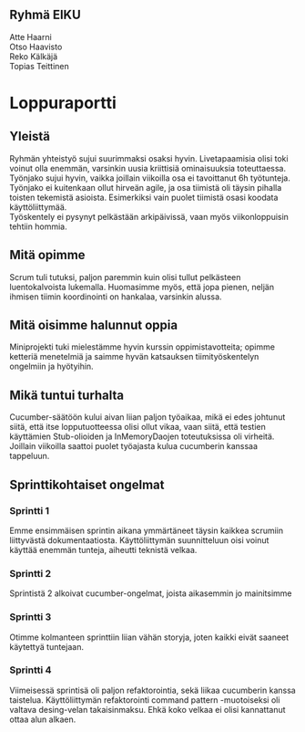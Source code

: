 ## Ryhmä EIKU
Atte Haarni  
Otso Haavisto  
Reko Kälkäjä  
Topias Teittinen

# Loppuraportti

## Yleistä
Ryhmän yhteistyö sujui suurimmaksi osaksi hyvin. Livetapaamisia olisi toki voinut olla enemmän, 
varsinkin uusia kriittisiä ominaisuuksia toteuttaessa.
Työnjako sujui hyvin, vaikka joillain viikoilla osa ei tavoittanut 6h työtunteja.
Työnjako ei kuitenkaan ollut hirveän agile, ja osa tiimistä oli täysin pihalla toisten tekemistä asioista. Esimerkiksi vain puolet
tiimistä osasi koodata käyttöliittymää.  
Työskentely ei pysynyt pelkästään arkipäivissä, vaan myös viikonloppuisin tehtiin hommia.

## Mitä opimme
Scrum tuli tutuksi, paljon paremmin kuin olisi tullut pelkästeen luentokalvoista lukemalla. Huomasimme myös, että jopa pienen,
neljän ihmisen tiimin koordinointi on hankalaa, varsinkin alussa.

## Mitä oisimme halunnut oppia
Miniprojekti tuki mielestämme hyvin kurssin oppimistavotteita; opimme ketteriä menetelmiä 
ja saimme hyvän katsauksen tiimityöskentelyn ongelmiin ja hyötyihin.

## Mikä tuntui turhalta
Cucumber-säätöön kului aivan liian paljon työaikaa,
mikä ei edes johtunut siitä, että itse lopputuotteessa olisi ollut vikaa,
vaan siitä, että testien käyttämien Stub-olioiden ja InMemoryDaojen toteutuksissa oli virheitä.
Joillain viikoilla saattoi puolet työajasta kulua cucumberin kanssaa tappeluun.

## Sprinttikohtaiset ongelmat
### Sprintti 1
Emme ensimmäisen sprintin aikana ymmärtäneet täysin kaikkea scrumiin liittyvästä dokumentaatiosta.
Käyttöliittymän suunnitteluun oisi voinut käyttää enemmän tunteja, aiheutti teknistä velkaa.

### Sprintti 2
Sprintistä 2 alkoivat cucumber-ongelmat, joista aikasemmin jo mainitsimme

### Sprintti 3
Otimme kolmanteen sprinttiin liian vähän storyja, joten kaikki eivät saaneet käytettyä tuntejaan. 

### Sprintti 4
Viimeisessä sprintisä oli paljon refaktorointia, sekä liikaa cucumberin kanssa taistelua.
Käyttöliittymän refaktorointi command pattern -muotoiseksi oli valtava desing-velan takaisinmaksu.
Ehkä koko velkaa ei olisi kannattanut ottaa alun alkaen.



